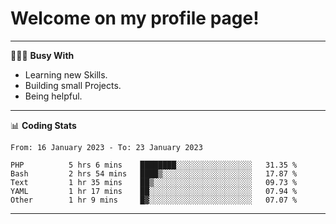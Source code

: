 # Welcome on my profile page!
<!-- print(("dralla"[::-1]+"s").capitalize()) -->

---
👨🏻‍💻 **Busy With**
* Learning new Skills.
* Building small Projects.
* Being helpful.

---
📊 **Coding Stats**
<!--START_SECTION:waka-->

```text
From: 16 January 2023 - To: 23 January 2023

PHP          5 hrs 6 mins    ████████░░░░░░░░░░░░░░░░░   31.35 %
Bash         2 hrs 54 mins   ████▒░░░░░░░░░░░░░░░░░░░░   17.87 %
Text         1 hr 35 mins    ██▒░░░░░░░░░░░░░░░░░░░░░░   09.73 %
YAML         1 hr 17 mins    ██░░░░░░░░░░░░░░░░░░░░░░░   07.94 %
Other        1 hr 9 mins     █▓░░░░░░░░░░░░░░░░░░░░░░░   07.07 %
```

<!--END_SECTION:waka-->
---
